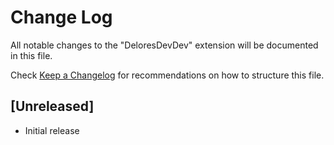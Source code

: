 # Change Log

All notable changes to the "DeloresDevDev" extension will be documented in this file.

Check [Keep a Changelog](http://keepachangelog.com/) for recommendations on how to structure this file.

## [Unreleased]

- Initial release